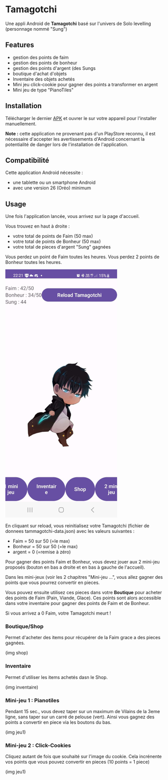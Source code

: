 # Tamagotchi
Une appli Android de **Tamagotchi** basé sur l'univers de Solo levelling (personnage nommé "Sung")

## Features
* gestion des points de faim
* gestion des points de bonheur
* gestion des points d'argent (des Sungs
* boutique d'achat d'objets
* Inventaire des objets achetés
* Mini jeu click-cookie pour gagner des points a transformer en argent
* Mini jeu de type "PianoTiles" 

## Installation
Télécharger le dernier [APK](https://)
et ouvrer le sur votre appareil pour l'installer manuellement.

**Note :** cette application ne provenant pas d'un PlayStore reconnu, il est nécessaire d'accepter les avertissements d'Android concernant la potentialité de danger lors de l'installation de l'application.

## Compatibilité
Cette application Android nécessite :
- une tablette ou un smartphone Android
- avec une version 26 (Oréo) minimum

## Usage
Une fois l'application lancée, vous arrivez sur la page d'accueil.  

Vous trouvez en haut à droite :
* votre total de points de Faim (50 max)
* votre total de points de Bonheur (50 max)
* votre total de pieces d'argent "Sung" gagnées

Vous perdez un point de Faim toutes les heures.
Vous perdez 2 points de Bonheur toutes les heures.

![Home](res/screen_home.jpg "Home")

En cliquant sur reload, vous reinitialisez votre Tamagotchi (fichier de donnees tammagotchi-data.json) avec les valeurs suivantes :
* Faim = 50 sur 50 (=le max)
* Bonheur = 50 sur 50 (=le max)
* argent = 0 (=remise à zéro)

Pour gagner des points Faim et Bonheur, vous devez jouer aux 2 mini-jeu proposés (bouton en bas a droite et en bas à gauche de l'accueil).

Dans les mini-jeux (voir les 2 chapitres "Mini-jeu ...", vous allez gagner des points que vous pourrez convertir en pieces.

Vous pouvez ensuite utilisez ces pieces dans votre **Boutique** pour acheter des points de Faim (Pain, Viande, Glace). 
Ces points sont alors accessible dans votre inventaire pour gagner des points de Faim et de Bonheur.

Si vous arrivez a 0 Faim, votre Tamagotchi meurt !

### Boutique/Shop
Permet d'acheter des items pour récupérer de la Faim grace a des pieces gagnées.

(img shop)

### Inventaire
Permet d'utiliser les items achetés dasn le Shop.

(img inventaire)

### Mini-jeu 1 : Pianotiles
Pendant 15 sec., vous devez taper sur un maximum de Vilains de la 3eme ligne, sans taper sur un carré de pelouse (vert).
Ainsi vous gagnez des points a convertir en piece via les boutons du bas.

(img jeu1)

### Mini-jeu 2 : Click-Cookies
Cliquez autant de fois que souhaité sur l'image du cookie. Cela incrénente vos points que vous pouvez convertir en pieces (10 points = 1 piece)

(img jeu1)
